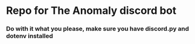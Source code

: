# Repo for The Anomaly discord bot

### Do with it what you please, make sure you have discord.py and dotenv installed